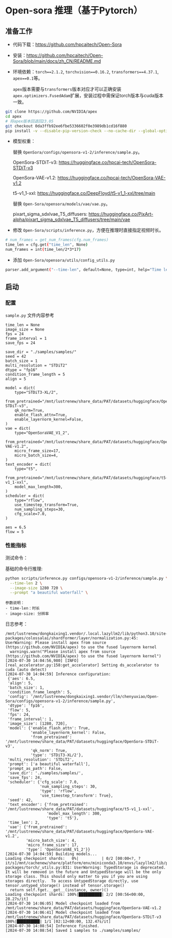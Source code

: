 # Open-sora 推理（基于Pytorch）


## 准备工作

- 代码下载：https://github.com/hpcaitech/Open-Sora
- 安装：https://github.com/hpcaitech/Open-Sora/blob/main/docs/zh_CN/README.md
- 环境依赖：`torch==2.1.2`, `torchvision==0.16.2`, `transformers==4.37.1`, `apex==0.1`等。
  
  `apex`版本需要与`transformers`版本对应才可以正确安装`apex.optimizers.FusedAdam`扩展，安装过程中需保证torch版本与cuda版本一致。
```bash
git clone https://github.com/NVIDIA/apex
cd apex
# 将apex版本回退回23.05
git checkout 0da3ffb92ee6fbe5336602f0e3989db1cd16f880
pip install -v --disable-pip-version-check --no-cache-dir --global-option="--cpp_ext" --global-option="--cuda_ext" ./
```
- 模型权重：

  替换 `OpenSora/configs/opensora-v1-2/inference/sample.py`。

  OpenSora-STDiT-v3: https://huggingface.co/hpcai-tech/OpenSora-STDiT-v3
  
  OpenSora-VAE-v1.2: https://huggingface.co/hpcai-tech/OpenSora-VAE-v1.2
  
  t5-v1_1-xxl: https://huggingface.co/DeepFloyd/t5-v1_1-xxl/tree/main

  替换 `Open-Sora/opensora/models/vae/vae.py`。
  
  pixart_sigma_sdxlvae_T5_diffusers: https://huggingface.co/PixArt-alpha/pixart_sigma_sdxlvae_T5_diffusers/tree/main/vae
- 修改 `Open-Sora/scripts/inference.py`，方便在推理时直接指定视频时长。
```bash
# num_frames = get_num_frames(cfg.num_frames)
time_len = cfg.get("time_len", None)
num_frames = int(time_len/2*3*17)
```
- 添加 `Open-Sora/opensora/utils/config_utils.py`
```bash
parser.add_argument("--time-len", default=None, type=int, help="Time length for the video")
```

## 启动

### 配置
`sample.py` 文件内容参考
```
time_len = None
image_size = None
fps = 24
frame_interval = 1
save_fps = 24

save_dir = "./samples/samples/"
seed = 42
batch_size = 1
multi_resolution = "STDiT2"
dtype = "fp16"
condition_frame_length = 5
align = 5

model = dict(
    type="STDiT3-XL/2",
    from_pretrained="/mnt/lustrenew/share_data/PAT/datasets/huggingface/OpenSora-STDiT-v3",
    qk_norm=True,
    enable_flash_attn=True,
    enable_layernorm_kernel=False,
)
vae = dict(
    type="OpenSoraVAE_V1_2",
    from_pretrained="/mnt/lustrenew/share_data/PAT/datasets/huggingface/OpenSora-VAE-v1.2",
    micro_frame_size=17,
    micro_batch_size=4,
)
text_encoder = dict(
    type="t5",
    from_pretrained="/mnt/lustrenew/share_data/PAT/datasets/huggingface/t5-v1_1-xxl",
    model_max_length=300,
)
scheduler = dict(
    type="rflow",
    use_timestep_transform=True,
    num_sampling_steps=30,
    cfg_scale=7.0,
)

aes = 6.5
flow = 5

```

### 性能指标

测试命令：

基础的命令行推理:
```bash
python scripts/inference.py configs/opensora-v1-2/inference/sample.py \
  --time-len 2 \
  --image-size 1280 720 \
  --prompt "a beautiful waterfall" \
```
```
参数说明：
- time-len：时长
- image-size: 分辨率
```

日志参考：
```
/mnt/lustrenew/dongkaixing1.vendor/.local.lazyllm2/lib/python3.10/site-packages/colossalai/shardformer/layer/normalization.py:45: UserWarning: Please install apex from source (https://github.com/NVIDIA/apex) to use the fused layernorm kernel
  warnings.warn("Please install apex from source (https://github.com/NVIDIA/apex) to use the fused layernorm kernel")
[2024-07-30 14:04:56,980] [INFO] [real_accelerator.py:158:get_accelerator] Setting ds_accelerator to cuda (auto detect)
[2024-07-30 14:04:59] Inference configuration:
 {'aes': 6.5,
 'align': 5,
 'batch_size': 1,
 'condition_frame_length': 5,
 'config': '/mnt/lustrenew/dongkaixing1.vendor/llm/chenyuxiao/Open-Sora/configs/opensora-v1-2/inference/sample.py',
 'dtype': 'fp16',
 'flow': 5,
 'fps': 24,
 'frame_interval': 1,
 'image_size': [1280, 720],
 'model': {'enable_flash_attn': True,
           'enable_layernorm_kernel': False,
           'from_pretrained': '/mnt/lustrenew/share_data/PAT/datasets/huggingface/OpenSora-STDiT-v3',
           'qk_norm': True,
           'type': 'STDiT3-XL/2'},
 'multi_resolution': 'STDiT2',
 'prompt': ['a beautiful waterfall'],
 'prompt_as_path': False,
 'save_dir': './samples/samples/',
 'save_fps': 24,
 'scheduler': {'cfg_scale': 7.0,
               'num_sampling_steps': 30,
               'type': 'rflow',
               'use_timestep_transform': True},
 'seed': 42,
 'text_encoder': {'from_pretrained': '/mnt/lustrenew/share_data/PAT/datasets/huggingface/t5-v1_1-xxl',
                  'model_max_length': 300,
                  'type': 't5'},
 'time_len': 2,
 'vae': {'from_pretrained': '/mnt/lustrenew/share_data/PAT/datasets/huggingface/OpenSora-VAE-v1.2',
         'micro_batch_size': 4,
         'micro_frame_size': 17,
         'type': 'OpenSoraVAE_V1_2'}}
[2024-07-30 14:04:59] Building models...
Loading checkpoint shards:   0%|          | 0/2 [00:00<?, ?it/s]/mnt/cachenew/share/platform/env/miniconda3.10/envs/lazyllm2/lib/python3.10/site-packages/torch/_utils.py:831: UserWarning: TypedStorage is deprecated. It will be removed in the future and UntypedStorage will be the only storage class. This should only matter to you if you are using storages directly.  To access UntypedStorage directly, use tensor.untyped_storage() instead of tensor.storage()
  return self.fget.__get__(instance, owner)()
Loading checkpoint shards: 100%|██████████| 2/2 [00:56<00:00, 28.27s/it]
[2024-07-30 14:06:05] Model checkpoint loaded from /mnt/lustrenew/share_data/PAT/datasets/huggingface/OpenSora-VAE-v1.2
[2024-07-30 14:06:41] Model checkpoint loaded from /mnt/lustrenew/share_data/PAT/datasets/huggingface/OpenSora-STDiT-v3
100%|██████████| 1/1 [02:12<00:00, 132.47s/it]
[2024-07-30 14:08:54] Inference finished.
[2024-07-30 14:08:54] Saved 1 samples to ./samples/samples/
```
